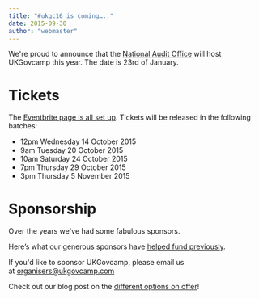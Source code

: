 ```yaml
---
title: "#ukgc16 is coming….."
date: 2015-09-30
author: "webmaster"
---
```


We're proud to announce that the [National Audit Office](https://www.google.co.uk/maps/place/National+Audit+Office/@51.4916783,-0.1485413,13z/data=!4m2!3m1!1s0x0:0x5d8dbc0441be8df3) will host UKGovcamp this year. The date is 23rd of January.

# Tickets

The [Eventbrite page is all set up](https://ukgovcamp2016.eventbrite.com/). Tickets will be released in the following batches:

- 12pm Wednesday 14 October 2015
- 9am Tuesday 20 October 2015
- 10am Saturday 24 October 2015
- 7pm Thursday 29 October 2015
- 3pm Thursday 5 November 2015

# Sponsorship

Over the years we've had some fabulous sponsors.

Here’s what our generous sponsors have [helped fund previously](http://grants.ukgovcamp.com/category/applications/).

If you'd like to sponsor UKGovcamp, please email us at [organisers@ukgovcamp.com](mailto:organisers@ukgovcamp.com)

Check out our blog post on the [different options on offer](http://www.ukgovcamp.com/sponsors)!

